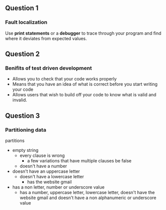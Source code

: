 ## Question 1
### Fault localization
Use **print statements** or a **debugger** to trace through your program and find where it deviates from expected values. 

## Question 2
### Benifits of test driven development
- Allows you to check that your code works properly
- Means that you have an idea of what is correct before you start writing your code
- Allows users that wish to build off your code to know what is valid and invalid. 

## Question 3
### Partitioning data
partitions
- empty string
  - every clause is wrong
    - a few variations that have multiple clauses be false
  - doesn't have a number
- doesn't have an uppercase letter
  - doesn't have a lowercase letter 
    - has the website gmail
- has a non letter, number or underscore value
  - has a number, uppercase letter, lowercase letter, doesn't have the website gmail and doesn't have a non alphanumeric or underscore value 

